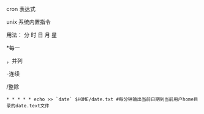 cron 表达式

unix 系统内置指令

用法： 分	时	日	月	星

*每一

，并列

-连续

/整除

```shell
* * * * * echo >> `date` $HOME/date.txt #每分钟输出当前日期到当前用户home目录的date.text文件
```



